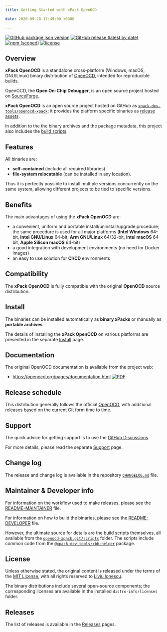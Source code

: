 ```yaml
---
title: Getting Started with xPack OpenOCD

date: 2020-09-28 17:49:00 +0300

---
```


[![GitHub package.json version](https://img.shields.io/github/package-json/v/xpack-dev-tools/openocd-xpack)](https://github.com/xpack-dev-tools/openocd-xpack/blob/xpack/package.json)
[![GitHub release (latest by date)](https://img.shields.io/github/v/release/xpack-dev-tools/openocd-xpack)](https://github.com/xpack-dev-tools/openocd-xpack/releases/)
[![npm (scoped)](https://img.shields.io/npm/v/@xpack-dev-tools/openocd.svg?color=blue)](https://www.npmjs.com/package/@xpack-dev-tools/openocd/)
[![license](https://img.shields.io/github/license/xpack-dev-tools/openocd-xpack)](https://github.com/xpack-dev-tools/openocd-xpack/blob/xpack/LICENSE)

## Overview

**xPack OpenOCD** is a standalone cross-platform (Windows, macOS, GNU/Linux)
binary distribution of [OpenOCD](https://openocd.org),
intended for reproducible builds.

OpenOCD, the **Open On-Chip Debugger**, is an open source project hosted on
[SourceForge](http://sourceforge.net/p/openocd/code/).

**xPack OpenOCD** is an open source project hosted on GitHub as
[`xpack-dev-tools/openocd-xpack`](https://github.com/xpack-dev-tools/openocd-xpack);
it provides the platform specific binaries as
[release assets](https://github.com/xpack-dev-tools/openocd-xpack/releases).

In addition to the the binary archives and the package metadata,
this project also includes the
[build scripts](https://github.com/xpack-dev-tools/openocd-xpack/tree/xpack/scripts).

## Features

All binaries are:

- **self-contained** (include all required libraries)
- **file-system relocatable** (can be installed in any location).

Thus it is perfectly possible to install multiple versions concurrently on the
same system, allowing different projects to be tied to specific versions.

## Benefits

The main advantages of using the **xPack OpenOCD** are:

- a convenient, uniform and portable install/uninstall/upgrade procedure;
  the same procedure is used for all major
  platforms (**Intel Windows** 64-bit,
  **Intel GNU/Linux** 64-bit,
  **Arm GNU/Linux** 64/32-bit,
  **Intel macOS** 64-bit,
  **Apple Silicon macOS** 64-bit)
- a good integration with development environments (no need for Docker images)
- an easy to use solution for **CI/CD** environments

## Compatibility

The **xPack OpenOCD** is fully compatible with the original **OpenOCD**
source distribution.

## Install

The binaries can be installed automatically as **binary xPacks** or manually as
**portable archives**.

The details of installing the **xPack OpenOCD** on various platforms are
presented in the separate
[Install](/docs/install/) page.

## Documentation

The original OpenOCD documentation is available from the project web:

- https://openocd.org/pages/documentation.html [![PDF](/img/pdf-24.png)](https://openocd.org/doc/pdf/openocd.pdf)

## Release schedule

This distribution generally follows the official
[OpenOCD](https://openocd.org), with
additional releases based on the current Git form time to time.

## Support

The quick advice for getting support is to use the
[GitHub Discussions](https://github.com/xpack-dev-tools/openocd-xpack/discussions/).

For more details, please read the separate
[Support](/docs/support/) page.

## Change log

The release and change log is available in the repository
[`CHANGELOG.md`](https://github.com/xpack-dev-tools/openocd-xpack/blob/xpack/CHANGELOG.md) file.

## Maintainer & Developer info

For information on the workflow used to make releases, please see the
[README-MAINTAINER](https://github.com/xpack-dev-tools/openocd-xpack/blob/xpack/README-MAINTAINER.md)
file.

For information on how to build the binaries, please see the
[README-DEVELOPER](https://github.com/xpack-dev-tools/openocd-xpack/blob/xpack/README-DEVELOPER.md)
file.

However, the ultimate source for details are the build scripts themselves,
all available from the
[`openocd-xpack.git/scripts`](https://github.com/xpack-dev-tools/openocd-xpack/tree/xpack/scripts/)
folder. The scripts include common code from the [`@xpack-dev-tools/xbb-helper`](https://github.com/xpack-dev-tools/xbb-helper-xpack) package.

## License

Unless otherwise stated, the original content is released under the terms of the
[MIT License](https://opensource.org/licenses/mit/),
with all rights reserved to
[Liviu Ionescu](https://github.com/ilg-ul).

The binary distributions include several open-source components; the
corresponding licenses are available in the installed
`distro-info/licenses` folder.

## Releases

The list of releases is available in the [Releases](/docs/releases/) pages.
